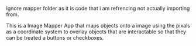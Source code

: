 Ignore mapper folder as it is code that i am refrencing not actually importing from.

This is a Image Mapper App that maps objects onto a image using the pixals as a coordinate system to overlay objects that are interactable so that they can be treated a buttons or checkboxes.
